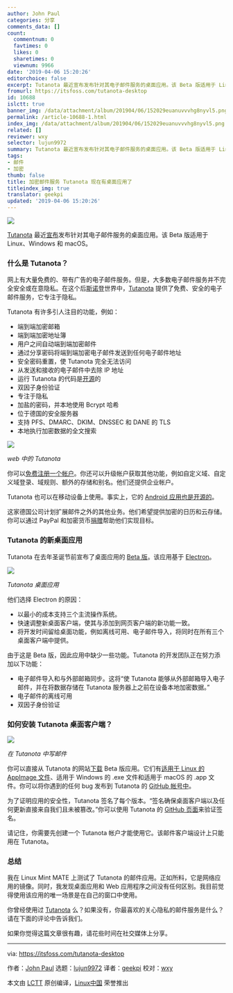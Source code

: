 ```yaml
---
author: John Paul
categories: 分享
comments_data: []
count:
  commentnum: 0
  favtimes: 0
  likes: 0
  sharetimes: 0
  viewnum: 9966
date: '2019-04-06 15:20:26'
editorchoice: false
excerpt: Tutanota 最近宣布发布针对其电子邮件服务的桌面应用。该 Beta 版适用于 Linux、Windows 和 macOS。
fromurl: https://itsfoss.com/tutanota-desktop
id: 10688
islctt: true
banner_img: /data/attachment/album/201904/06/152029euanuvvvhg8nyvl5.png
permalink: /article-10688-1.html
index_img: /data/attachment/album/201904/06/152029euanuvvvhg8nyvl5.png.thumb.jpg
related: []
reviewer: wxy
selector: lujun9972
summary: Tutanota 最近宣布发布针对其电子邮件服务的桌面应用。该 Beta 版适用于 Linux、Windows 和 macOS。
tags:
- 邮件
- 加密
thumb: false
title: 加密邮件服务 Tutanota 现在有桌面应用了
titleindex_img: true
translator: geekpi
updated: '2019-04-06 15:20:26'
---
```


![](/data/attachment/album/201904/06/152029euanuvvvhg8nyvl5.png)


[Tutanota](https://itsfoss.com/tutanota-review/) 最近[宣布](https://tutanota.com/blog/posts/desktop-clients/)发布针对其电子邮件服务的桌面应用。该 Beta 版适用于 Linux、Windows 和 macOS。


### 什么是 Tutanota？


网上有大量免费的、带有广告的电子邮件服务。但是，大多数电子邮件服务并不完全安全或在意隐私。在这个后[斯诺登](https://en.wikipedia.org/wiki/Edward_Snowden)世界中，[Tutanota](https://tutanota.com/) 提供了免费、安全的电子邮件服务，它专注于隐私。


Tutanota 有许多引人注目的功能，例如：


* 端到端加密邮箱
* 端到端加密地址簿
* 用户之间自动端到端加密邮件
* 通过分享密码将端到端加密电子邮件发送到任何电子邮件地址
* 安全密码重置，使 Tutanota 完全无法访问
* 从发送和接收的电子邮件中去除 IP 地址
* 运行 Tutanota 的代码是[开源](https://tutanota.com/blog/posts/open-source-email)的
* 双因子身份验证
* 专注于隐私
* 加盐的密码，并本地使用 Bcrypt 哈希
* 位于德国的安全服务器
* 支持 PFS、DMARC、DKIM、DNSSEC 和 DANE 的 TLS
* 本地执行加密数据的全文搜索


![](/data/attachment/album/201904/06/152031azmyycy2f0umifog.jpg)


*web 中的 Tutanota*


你可以[免费注册一个帐户](https://tutanota.com/pricing)。你还可以升级帐户获取其他功能，例如自定义域、自定义域登录、域规则、额外的存储和别名。他们还提供企业帐户。


Tutanota 也可以在移动设备上使用。事实上，它的 [Android 应用也是开源的](https://itsfoss.com/tutanota-fdroid-release/)。


这家德国公司计划扩展邮件之外的其他业务。他们希望提供加密的日历和云存储。你可以通过 PayPal 和加密货币[捐赠](https://tutanota.com/community)帮助他们实现目标。


### Tutanota 的新桌面应用


Tutanota 在去年圣诞节前宣布了桌面应用的 [Beta 版](https://tutanota.com/blog/posts/desktop-clients/)。该应用基于 [Electron](https://electronjs.org/)。


![](/data/attachment/album/201904/06/152033hllouc5oarvaupru.png)


*Tutanota 桌面应用*


他们选择 Electron 的原因：


* 以最小的成本支持三个主流操作系统。
* 快速调整新桌面客户端，使其与添加到网页客户端的新功能一致。
* 将开发时间留给桌面功能，例如离线可用、电子邮件导入，将同时在所有三个桌面客户端中提供。


由于这是 Beta 版，因此应用中缺少一些功能。Tutanota 的开发团队正在努力添加以下功能：


* 电子邮件导入和与外部邮箱同步。这将“使 Tutanota 能够从外部邮箱导入电子邮件，并在将数据存储在 Tutanota 服务器上之前在设备本地加密数据。”
* 电子邮件的离线可用
* 双因子身份验证


### 如何安装 Tutanota 桌面客户端？


![](/data/attachment/album/201904/06/152034k66jthct666m4hbb.jpg)


*在 Tutanota 中写邮件*


你可以直接从 Tutanota 的网站[下载](https://tutanota.com/blog/posts/desktop-clients/) Beta 版应用。它们有[适用于 Linux 的 AppImage 文件](https://itsfoss.com/use-appimage-linux/)、适用于 Windows 的 .exe 文件和适用于 macOS 的 .app 文件。你可以将你遇到的任何 bug 发布到 Tutanota 的 [GitHub 帐号中](https://github.com/tutao/tutanota)。


为了证明应用的安全性，Tutanota 签名了每个版本。“签名确保桌面客户端以及任何更新直接来自我们且未被篡改。”你可以使用 Tutanota 的 [GitHub 页面](https://github.com/tutao/tutanota/blob/master/buildSrc/installerSigner.js)来验证签名。


请记住，你需要先创建一个 Tutanota 帐户才能使用它。该邮件客户端设计上只能用在 Tutanota。


### 总结


我在 Linux Mint MATE 上测试了 Tutanota 的邮件应用。正如所料，它是网络应用的镜像。同时，我发现桌面应用和 Web 应用程序之间没有任何区别。我目前觉得使用该应用的唯一场景是在自己的窗口中使用。


你曾经使用过 [Tutanota](https://tutanota.com/polo/) 么？如果没有，你最喜欢的关心隐私的邮件服务是什么？请在下面的评论中告诉我们。


如果你觉得这篇文章很有趣，请花些时间在社交媒体上分享。




---


via: <https://itsfoss.com/tutanota-desktop>


作者：[John Paul](https://itsfoss.com/author/john/) 选题：[lujun9972](https://github.com/lujun9972) 译者：[geekpi](https://github.com/geekpi) 校对：[wxy](https://github.com/wxy)


本文由 [LCTT](https://github.com/LCTT/TranslateProject) 原创编译，[Linux中国](https://linux.cn/) 荣誉推出